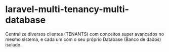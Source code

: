 # laravel-multi-tenancy-multi-database
Centralize diversos clientes (TENANTS) com conceitos super avançados no mesmo sistema, e cada um com o seu próprio Database (Banco de dados) isolado.
